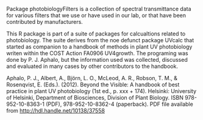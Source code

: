 Package photobiologyFilters is a collection of spectral transmittance data for various filters that we use or have used in our lab, or that have been contributed by manufacturers.

This R package is part of a suite of packages for calcualtions related to photobiology. The suite derives from the noe defunct package UVcalc that started as companion to a handbook of methods in plant UV photobiology writen within the COST Action FA0906 UV4growth. The programing was done by P. J. Aphalo, but the information used was collected, discussed and evaluated in many cases by other contributors to the handbook.

Aphalo, P. J., Albert, A., Björn, L. O., McLeod, A. R., Robson, T. M., & Rosenqvist, E. (Eds.). (2012). Beyond the Visible: A handbook of best practice in plant UV photobiology (1st ed., p. xxx + 174). Helsinki: University of Helsinki, Department of Biosciences, Division of Plant Biology. ISBN 978-952-10-8363-1 (PDF), 978-952-10-8362-4 (paperback). PDF file available from http://hdl.handle.net/10138/37558


